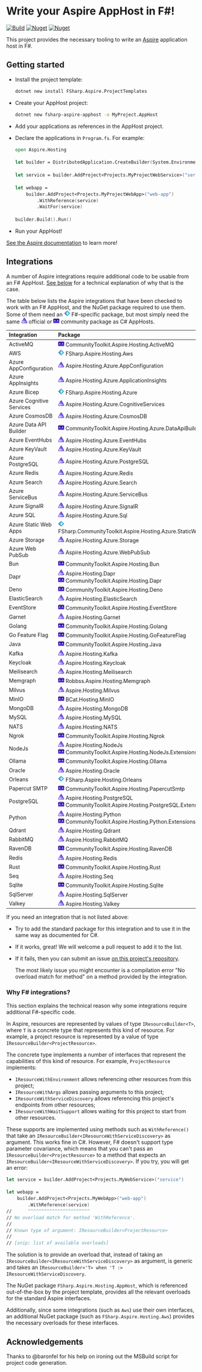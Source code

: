 # Write your Aspire AppHost in F#!

[![Build](https://github.com/tarmil/fsharp.aspire.hosting/actions/workflows/build.yml/badge.svg)](https://github.com/tarmil/fsharp.aspire.hosting/actions/workflows/build.yml)
[![Nuget](https://img.shields.io/nuget/vpre/FSharp.Aspire.ProjectTemplates?logo=nuget&label=project%20template)](https://nuget.org/packages/FSharp.Aspire.ProjectTemplates)
[![Nuget](https://img.shields.io/nuget/vpre/FSharp.Aspire.Hosting.AppHost?logo=nuget&label=core%20library)](https://nuget.org/packages/FSharp.Aspire.Hosting.AppHost)

This project provides the necessary tooling to write an [Aspire](https://learn.microsoft.com/en-us/dotnet/aspire/get-started/aspire-overview) application host in F#.

## Getting started

* Install the project template:

    ```sh
    dotnet new install FSharp.Aspire.ProjectTemplates
    ```

* Create your AppHost project:

    ```sh
    dotnet new fsharp-aspire-apphost -o MyProject.AppHost
    ```

* Add your applications as references in the AppHost project.

* Declare the applications in `Program.fs`. For example:

    ```fsharp
    open Aspire.Hosting

    let builder = DistributedApplication.CreateBuilder(System.Environment.GetCommandLineArgs())

    let service = builder.AddProject<Projects.MyProjectWebService>("service")

    let webapp =
        builder.AddProject<Projects.MyProjectWebApp>("web-app")
            .WithReference(service)
            .WaitFor(service)

    builder.Build().Run()
    ```

* Run your AppHost!

[See the Aspire documentation](https://learn.microsoft.com/en-us/dotnet/aspire/get-started/aspire-overview) to learn more!

## Integrations

A number of Aspire integrations require additional code to be usable from an F# AppHost.
[See below](#why-f-integrations) for a technical explanation of why that is the case.

The table below lists the Aspire integrations that have been checked to work with an F# AppHost, and the NuGet package required to use them.
Some of them need an <img src="docs/FSharp.png" width="16"> F#-specific package, but most simply need the same <img src="docs/Aspire.png" width="16"> official or <img src="docs/CommunityToolkit.png" width="16"> community package as C# AppHosts.

| Integration              | Package                                                                                                                                                                      |
|:-------------------------|:-----------------------------------------------------------------------------------------------------------------------------------------------------------------------------|
| ActiveMQ                 | <img src="docs/CommunityToolkit.png" width="16"> CommunityToolkit.Aspire.Hosting.ActiveMQ                                                                                    |
| AWS                      | <img src="docs/FSharp.png" width="16"> FSharp.Aspire.Hosting.Aws                                                                                                             |
| Azure AppConfiguration   | <img src="docs/Aspire.png" width="16"> Aspire.Hosting.Azure.AppConfiguration                                                                                                 |
| Azure AppInsights        | <img src="docs/Aspire.png" width="16"> Aspire.Hosting.Azure.ApplicationInsights                                                                                              |
| Azure Bicep              | <img src="docs/FSharp.png" width="16"> FSharp.Aspire.Hosting.Azure                                                                                                           |
| Azure Cognitive Services | <img src="docs/Aspire.png" width="16"> Aspire.Hosting.Azure.CognitiveServices                                                                                                |
| Azure CosmosDB           | <img src="docs/Aspire.png" width="16"> Aspire.Hosting.Azure.CosmosDB                                                                                                         |
| Azure Data API Builder   | <img src="docs/CommunityToolkit.png" width="16"> CommunityToolkit.Aspire.Hosting.Azure.DataApiBuilder                                                                        |
| Azure EventHubs          | <img src="docs/Aspire.png" width="16"> Aspire.Hosting.Azure.EventHubs                                                                                                        |
| Azure KeyVault           | <img src="docs/Aspire.png" width="16"> Aspire.Hosting.Azure.KeyVault                                                                                                         |
| Azure PostgreSQL         | <img src="docs/Aspire.png" width="16"> Aspire.Hosting.Azure.PostgreSQL                                                                                                       |
| Azure Redis              | <img src="docs/Aspire.png" width="16"> Aspire.Hosting.Azure.Redis                                                                                                            |
| Azure Search             | <img src="docs/Aspire.png" width="16"> Aspire.Hosting.Azure.Search                                                                                                           |
| Azure ServiceBus         | <img src="docs/Aspire.png" width="16"> Aspire.Hosting.Azure.ServiceBus                                                                                                       |
| Azure SignalR            | <img src="docs/Aspire.png" width="16"> Aspire.Hosting.Azure.SignalR                                                                                                          |
| Azure SQL                | <img src="docs/Aspire.png" width="16"> Aspire.Hosting.Azure.Sql                                                                                                              |
| Azure Static Web Apps    | <img src="docs/FSharp.png" width="16"> FSharp.CommunityToolkit.Aspire.Hosting.Azure.StaticWebApps                                                                            |
| Azure Storage            | <img src="docs/Aspire.png" width="16"> Aspire.Hosting.Azure.Storage                                                                                                          |
| Azure Web PubSub         | <img src="docs/Aspire.png" width="16"> Aspire.Hosting.Azure.WebPubSub                                                                                                        |
| Bun                      | <img src="docs/CommunityToolkit.png" width="16"> CommunityToolkit.Aspire.Hosting.Bun                                                                                         |
| Dapr                     | <img src="docs/Aspire.png" width="16"> Aspire.Hosting.Dapr <br> <img src="docs/CommunityToolkit.png" width="16"> CommunityToolkit.Aspire.Hosting.Dapr                        |
| Deno                     | <img src="docs/CommunityToolkit.png" width="16"> CommunityToolkit.Aspire.Hosting.Deno                                                                                        |
| ElasticSearch            | <img src="docs/Aspire.png" width="16"> Aspire.Hosting.ElasticSearch                                                                                                          |
| EventStore               | <img src="docs/CommunityToolkit.png" width="16"> CommunityToolkit.Aspire.Hosting.EventStore                                                                                  |
| Garnet                   | <img src="docs/Aspire.png" width="16"> Aspire.Hosting.Garnet                                                                                                                 |
| Golang                   | <img src="docs/CommunityToolkit.png" width="16"> CommunityToolkit.Aspire.Hosting.Golang                                                                                      |
| Go Feature Flag          | <img src="docs/CommunityToolkit.png" width="16"> CommunityToolkit.Aspire.Hosting.GoFeatureFlag                                                                               |
| Java                     | <img src="docs/CommunityToolkit.png" width="16"> CommunityToolkit.Aspire.Hosting.Java                                                                                        |
| Kafka                    | <img src="docs/Aspire.png" width="16"> Aspire.Hosting.Kafka                                                                                                                  |
| Keycloak                 | <img src="docs/Aspire.png" width="16"> Aspire.Hosting.Keycloak                                                                                                               |
| Meilisearch              | <img src="docs/Aspire.png" width="16"> Aspire.Hosting.Meilisearch                                                                                                            |
| Memgraph                 | <img src="docs/CommunityToolkit.png" width="16"> Robbss.Aspire.Hosting.Memgraph                                                                                              |
| Milvus                   | <img src="docs/Aspire.png" width="16"> Aspire.Hosting.Milvus                                                                                                                 |
| MinIO                    | <img src="docs/CommunityToolkit.png" width="16"> BCat.Hosting.MinIO                                                                                                          |
| MongoDB                  | <img src="docs/Aspire.png" width="16"> Aspire.Hosting.MongoDB                                                                                                                |
| MySQL                    | <img src="docs/Aspire.png" width="16"> Aspire.Hosting.MySQL                                                                                                                  |
| NATS                     | <img src="docs/Aspire.png" width="16"> Aspire.Hosting.NATS                                                                                                                   |
| Ngrok                    | <img src="docs/CommunityToolkit.png" width="16"> CommunityToolkit.Aspire.Hosting.Ngrok                                                                                       |
| NodeJs                   | <img src="docs/Aspire.png" width="16"> Aspire.Hosting.NodeJs <br> <img src="docs/CommunityToolkit.png" width="16"> CommunityToolkit.Aspire.Hosting.NodeJs.Extensions         |
| Ollama                   | <img src="docs/CommunityToolkit.png" width="16"> CommunityToolkit.Aspire.Hosting.Ollama                                                                                      |
| Oracle                   | <img src="docs/Aspire.png" width="16"> Aspire.Hosting.Oracle                                                                                                                 |
| Orleans                  | <img src="docs/FSharp.png" width="16"> FSharp.Aspire.Hosting.Orleans                                                                                                         |
| Papercut SMTP            | <img src="docs/CommunityToolkit.png" width="16"> CommunityToolkit.Aspire.Hosting.PapercutSmtp                                                                                |
| PostgreSQL               | <img src="docs/Aspire.png" width="16"> Aspire.Hosting.PostgreSQL <br> <img src="docs/CommunityToolkit.png" width="16"> CommunityToolkit.Aspire.Hosting.PostgreSQL.Extensions |
| Python                   | <img src="docs/Aspire.png" width="16"> Aspire.Hosting.Python <br> <img src="docs/CommunityToolkit.png" width="16"> CommunityToolkit.Aspire.Hosting.Python.Extensions         |
| Qdrant                   | <img src="docs/Aspire.png" width="16"> Aspire.Hosting.Qdrant                                                                                                                 |
| RabbitMQ                 | <img src="docs/Aspire.png" width="16"> Aspire.Hosting.RabbitMQ                                                                                                               |
| RavenDB                  | <img src="docs/CommunityToolkit.png" width="16"> CommunityToolkit.Aspire.Hosting.RavenDB                                                                                     |
| Redis                    | <img src="docs/Aspire.png" width="16"> Aspire.Hosting.Redis                                                                                                                  |
| Rust                     | <img src="docs/CommunityToolkit.png" width="16"> CommunityToolkit.Aspire.Hosting.Rust                                                                                        |
| Seq                      | <img src="docs/Aspire.png" width="16"> Aspire.Hosting.Seq                                                                                                                    |
| Sqlite                   | <img src="docs/CommunityToolkit.png" width="16"> CommunityToolkit.Aspire.Hosting.Sqlite                                                                                      |
| SqlServer                | <img src="docs/Aspire.png" width="16"> Aspire.Hosting.SqlServer                                                                                                              |
| Valkey                   | <img src="docs/Aspire.png" width="16"> Aspire.Hosting.Valkey                                                                                                                 |

If you need an integration that is not listed above:

* Try to add the standard package for this integration and to use it in the same way as documented for C#.

* If it works, great! We will welcome a pull request to add it to the list.

* If it fails, then you can submit an issue [on this project's repository](https://github.com/Tarmil/FSharp.Aspire.Hosting/issues).

    The most likely issue you might encounter is a compilation error "No overload match for method" on a method provided by the integration.

### Why F# integrations?

This section explains the technical reason why some integrations require additional F#-specific code.

In Aspire, resources are represented by values of type `IResourceBuilder<T>`, where `T` is a concrete type that represents this kind of resource.
For example, a project resource is represented by a value of type `IResourceBuilder<ProjectResource>`.

The concrete type implements a number of interfaces that represent the capabilities of this kind of resource.
For example, `ProjectResource` implements:
* `IResourceWithEnvironment` allows referencing other resources from this project;
* `IResourceWithArgs` allows passing arguments to this project;
* `IResourceWithServiceDiscovery` allows referencing this project's endpoints from other resources;
* `IResourceWithWaitSupport` allows waiting for this project to start from other resources.

These supports are implemented using methods such as `WithReference()` that take an `IResourceBuilder<IResourceWithServiceDiscovery>` as argument.
This works fine in C#. However, F# doesn't support type parameter covariance, which means that you can't pass an `IResourceBuilder<ProjectResource>` to a method that expects an `IResourceBuilder<IResourceWithServiceDiscovery>`.
If you try, you will get an error:

```fsharp
let service = builder.AddProject<Projects.MyWebService>("service")

let webapp =
    builder.AddProject<Projects.MyWebApp>("web-app")
        .WithReference(service)
//      ^^^^^^^^^^^^^^^^^^^^^^^
// No overload match for method 'WithReference'.
//
// Known type of argument: IResourceBuilder<ProjectResource>
//
// [snip: list of available overloads]
```

The solution is to provide an overload that, instead of taking an `IResourceBuilder<IResourceWithServiceDiscovery>` as argument, is generic and takes an `IResourceBuilder<'T> when 'T :> IResourceWithServiceDiscovery`.

The NuGet package `FSharp.Aspire.Hosting.AppHost`, which is referenced out-of-the-box by the project template, provides all the relevant overloads for the standard Aspire interfaces.

Additionally, since some integrations (such as `Aws`) use their own interfaces, an additional NuGet package (such as `FSharp.Aspire.Hosting.Aws`) provides the necessary overloads for these interfaces.

## Acknowledgements

Thanks to @baronfel for his help on ironing out the MSBuild script for project code generation.
